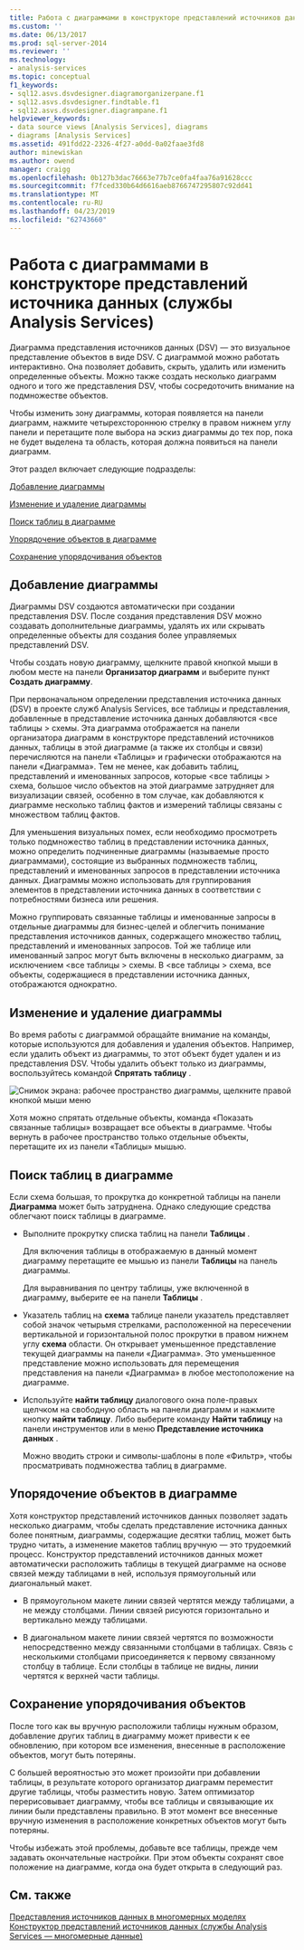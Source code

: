 ```yaml
---
title: Работа с диаграммами в конструкторе представлений источников данных (службы Analysis Services) | Документация Майкрософт
ms.custom: ''
ms.date: 06/13/2017
ms.prod: sql-server-2014
ms.reviewer: ''
ms.technology:
- analysis-services
ms.topic: conceptual
f1_keywords:
- sql12.asvs.dsvdesigner.diagramorganizerpane.f1
- sql12.asvs.dsvdesigner.findtable.f1
- sql12.asvs.dsvdesigner.diagrampane.f1
helpviewer_keywords:
- data source views [Analysis Services], diagrams
- diagrams [Analysis Services]
ms.assetid: 491fdd22-2326-4f27-a0dd-0a02faae3fd8
author: minewiskan
ms.author: owend
manager: craigg
ms.openlocfilehash: 0b127b3dac76663e77b7ce0fa4faa76a91628ccc
ms.sourcegitcommit: f7fced330b64d6616aeb8766747295807c92dd41
ms.translationtype: MT
ms.contentlocale: ru-RU
ms.lasthandoff: 04/23/2019
ms.locfileid: "62743660"
---
```

# <a name="work-with-diagrams-in-data-source-view-designer-analysis-services"></a>Работа с диаграммами в конструкторе представлений источника данных (службы Analysis Services)
  Диаграмма представления источников данных (DSV) — это визуальное представление объектов в виде DSV. С диаграммой можно работать интерактивно. Она позволяет добавить, скрыть, удалить или изменить определенные объекты. Можно также создать несколько диаграмм одного и того же представления DSV, чтобы сосредоточить внимание на подмножестве объектов.  
  
 Чтобы изменить зону диаграммы, которая появляется на панели диаграмм, нажмите четырехстороннюю стрелку в правом нижнем углу панели и перетащите поле выбора на эскиз диаграммы до тех пор, пока не будет выделена та область, которая должна появиться на панели диаграмм.  
  
 Этот раздел включает следующие подразделы:  
  
 [Добавление диаграммы](#bkmk_add)  
  
 [Изменение и удаление диаграммы](#bkmk_edit)  
  
 [Поиск таблиц в диаграмме](#bkmk_findtables)  
  
 [Упорядочение объектов в диаграмме](#bkmk_arrangeobjects)  
  
 [Сохранение упорядочивания объектов](#bkmk_preserve)  
  
##  <a name="bkmk_add"></a> Добавление диаграммы  
 Диаграммы DSV создаются автоматически при создании представления DSV. После создания представления DSV можно создавать дополнительные диаграммы, удалять их или скрывать определенные объекты для создания более управляемых представлений DSV.  
  
 Чтобы создать новую диаграмму, щелкните правой кнопкой мыши в любом месте на панели **Организатор диаграмм** и выберите пункт **Создать диаграмму**.  
  
 При первоначальном определении представления источника данных (DSV) в проекте служб Analysis Services, все таблицы и представления, добавленные в представление источника данных добавляются \<все таблицы > схемы. Эта диаграмма отображается на панели организатора диаграмм в конструкторе представлений источников данных, таблицы в этой диаграмме (а также их столбцы и связи) перечисляются на панели «Таблицы» и графически отображаются на панели «Диаграмма». Тем не менее, как добавить таблиц, представлений и именованных запросов, которые \<все таблицы > схема, большое число объектов на этой диаграмме затрудняет для визуализации связей, особенно в том случае, как добавляются к диаграмме несколько таблиц фактов и измерений таблицы связаны с множеством таблиц фактов.  
  
 Для уменьшения визуальных помех, если необходимо просмотреть только подмножество таблиц в представлении источника данных, можно определить подчиненные диаграммы (называемые просто диаграммами), состоящие из выбранных подмножеств таблиц, представлений и именованных запросов в представлении источника данных. Диаграммы можно использовать для группирования элементов в представлении источника данных в соответствии с потребностями бизнеса или решения.  
  
 Можно группировать связанные таблицы и именованные запросы в отдельные диаграммы для бизнес-целей и облегчить понимание представления источников данных, содержащего множество таблиц, представлений и именованных запросов. Той же таблице или именованный запрос могут быть включены в несколько диаграмм, за исключением \<все таблицы > схемы. В \<все таблицы > схема, все объекты, содержащиеся в представлении источника данных, отображаются однократно.  
  
##  <a name="bkmk_edit"></a> Изменение и удаление диаграммы  
 Во время работы с диаграммой обращайте внимание на команды, которые используются для добавления и удаления объектов. Например, если удалить объект из диаграммы, то этот объект будет удален и из представления DSV. Чтобы удалить объект только из диаграммы, воспользуйтесь командой **Спрятать таблицу** .  
  
 ![Снимок экрана: рабочее пространство диаграммы, щелкните правой кнопкой мыши меню](../media/ssas-olapdsv-diagram.gif "снимок экрана: рабочее пространство диаграммы, щелкните правой кнопкой мыши меню")  
  
 Хотя можно спрятать отдельные объекты, команда «Показать связанные таблицы» возвращает все объекты в диаграмме. Чтобы вернуть в рабочее пространство только отдельные объекты, перетащите их из панели «Таблицы» мышью.  
  
##  <a name="bkmk_findtables"></a> Поиск таблиц в диаграмме  
 Если схема большая, то прокрутка до конкретной таблицы на панели **Диаграмма** может быть затруднена. Однако следующие средства облегчают поиск таблицы в диаграмме.  
  
-   Выполните прокрутку списка таблиц на панели **Таблицы** .  
  
     Для включения таблицы в отображаемую в данный момент диаграмму перетащите ее мышью из панели **Таблицы** на панель диаграммы.  
  
     Для выравнивания по центру таблицы, уже включенной в диаграмму, выберите ее на панели **Таблицы** .  
  
-   Указатель таблиц на **схема** таблице панели указатель представляет собой значок четырьмя стрелками, расположенной на пересечении вертикальной и горизонтальной полос прокрутки в правом нижнем углу **схема** области. Он открывает уменьшенное представление текущей диаграммы на панели «Диаграмма». Это уменьшенное представление можно использовать для перемещения представления на панели «Диаграмма» в любое местоположение на диаграмме.  
  
-   Используйте **найти таблицу** диалогового окна поле-правых щелчком на свободную область на панели диаграмм и нажмите кнопку **найти таблицу**. Либо выберите команду **Найти таблицу** на панели инструментов или в меню **Представление источника данных** .  
  
     Можно вводить строки и символы-шаблоны в поле «Фильтр», чтобы просматривать подмножества таблиц в диаграмме.  
  
##  <a name="bkmk_arrangeobjects"></a> Упорядочение объектов в диаграмме  
 Хотя конструктор представлений источников данных позволяет задать несколько диаграмм, чтобы сделать представление источника данных более понятным, диаграммы, содержащие десятки таблиц, может быть трудно читать, а изменение макетов таблиц вручную — это трудоемкий процесс. Конструктор представлений источников данных может автоматически расположить таблицы в текущей диаграмме на основе связей между таблицами в ней, используя прямоугольный или диагональный макет.  
  
-   В прямоугольном макете линии связей чертятся между таблицами, а не между столбцами. Линии связей рисуются горизонтально и вертикально между таблицами.  
  
-   В диагональном макете линии связей чертятся по возможности непосредственно между связанными столбцами в таблицах. Связь с несколькими столбцами присоединяется к первому связанному столбцу в таблице. Если столбцы в таблице не видны, линии чертятся к верхней части таблицы.  
  
##  <a name="bkmk_preserve"></a> Сохранение упорядочивания объектов  
 После того как вы вручную расположили таблицы нужным образом, добавление других таблиц в диаграмму может привести к ее обновлению, при котором все изменения, внесенные в расположение объектов, могут быть потеряны.  
  
 С большей вероятностью это может произойти при добавлении таблицы, в результате которого организатор диаграмм переместит другие таблицы, чтобы разместить новую. Затем оптимизатор перерисовывает диаграмму, чтобы все таблицы и связывающие их линии были представлены правильно. В этот момент все внесенные вручную изменения в расположение конкретных объектов могут быть потеряны.  
  
 Чтобы избежать этой проблемы, добавьте все таблицы, прежде чем задавать окончательные настройки. При этом объекты сохранят свое положение на диаграмме, когда она будет открыта в следующий раз.  
  
## <a name="see-also"></a>См. также  
 [Представления источников данных в многомерных моделях](data-source-views-in-multidimensional-models.md)   
 [Конструктор представлений источников данных (службы Analysis Services — многомерные данные)](../data-source-view-designer-analysis-services-multidimensional-data.md)  
  
  

